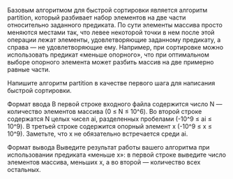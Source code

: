Базовым алгоритмом для быстрой сортировки является алгоритм partition, который разбивает набор элементов на две части относительно заданного предиката.
По сути элементы массива просто меняются местами так, что левее некоторой точки в нем после этой операции лежат элементы, удовлетворяющие заданному предикату, а справа — не удовлетворяющие ему.
Например, при сортировке можно использовать предикат «меньше опорного», что при оптимальном выборе опорного элемента может разбить массив на две примерно равные части.

Напишите алгоритм partition в качестве первого шага для написания быстрой сортировки.

Формат ввода
В первой строке входного файла содержится число N — количество элементов массива (0 ≤ N ≤ 10^6).
Во второй строке содержатся N целых чисел ai, разделенных пробелами (-10^9 ≤ ai ≤ 10^9).
В третьей строке содержится опорный элемент x (-10^9 ≤ x ≤ 10^9).
Заметьте, что x не обязательно встречается среди ai.

Формат вывода
Выведите результат работы вашего алгоритма при использовании предиката «меньше x»:
в первой строке выведите число элементов массива, меньших x, а во второй — количество всех остальных.
